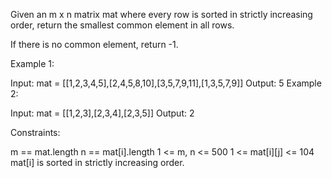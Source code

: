 
Given an m x n matrix mat where every row is sorted in strictly increasing order, return the smallest common element in all rows.

If there is no common element, return -1.

 

Example 1:

Input: mat = [[1,2,3,4,5],[2,4,5,8,10],[3,5,7,9,11],[1,3,5,7,9]]
Output: 5
Example 2:

Input: mat = [[1,2,3],[2,3,4],[2,3,5]]
Output: 2
 

Constraints:

m == mat.length
n == mat[i].length
1 <= m, n <= 500
1 <= mat[i][j] <= 104
mat[i] is sorted in strictly increasing order.
